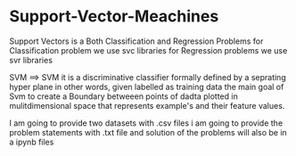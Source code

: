 # Support-Vector-Meachines
Support Vectors is a Both Classification and Regression Problems
for Classification problem  we use svc libraries
for Regression problems we use  svr libraries


SVM ==> SVM it is a discriminative classifier formally defined by a seprating hyper plane in other words, given labelled as training data 
the main goal of Svm to create a Boundary betweeen points of dadta plotted in mulitdimensional space that represents example's and their feature values.

I am going to provide two datasets with .csv files 
i am going to provide the problem statements with .txt file
and solution of the problems will also be in a ipynb files 
